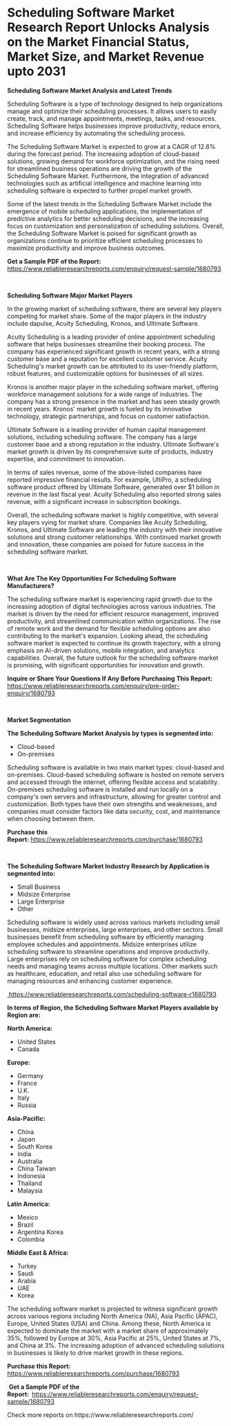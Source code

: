 <p><h1>Scheduling Software Market Research Report Unlocks Analysis on the Market Financial Status, Market Size, and Market Revenue upto 2031</h1></p><p><strong>Scheduling Software Market Analysis and Latest Trends</strong></p>
<p><p>Scheduling Software is a type of technology designed to help organizations manage and optimize their scheduling processes. It allows users to easily create, track, and manage appointments, meetings, tasks, and resources. Scheduling Software helps businesses improve productivity, reduce errors, and increase efficiency by automating the scheduling process.</p><p>The Scheduling Software Market is expected to grow at a CAGR of 12.6% during the forecast period. The increasing adoption of cloud-based solutions, growing demand for workforce optimization, and the rising need for streamlined business operations are driving the growth of the Scheduling Software Market. Furthermore, the integration of advanced technologies such as artificial intelligence and machine learning into scheduling software is expected to further propel market growth.</p><p>Some of the latest trends in the Scheduling Software Market include the emergence of mobile scheduling applications, the implementation of predictive analytics for better scheduling decisions, and the increasing focus on customization and personalization of scheduling solutions. Overall, the Scheduling Software Market is poised for significant growth as organizations continue to prioritize efficient scheduling processes to maximize productivity and improve business outcomes.</p></p>
<p><strong>Get a Sample PDF of the Report:&nbsp;</strong> <a href="https://www.reliableresearchreports.com/enquiry/request-sample/1680793">https://www.reliableresearchreports.com/enquiry/request-sample/1680793</a></p>
<p>&nbsp;</p>
<p><strong>Scheduling Software Major Market Players</strong></p>
<p><p>In the growing market of scheduling software, there are several key players competing for market share. Some of the major players in the industry include dapulse, Acuity Scheduling, Kronos, and Ultimate Software. </p><p>Acuity Scheduling is a leading provider of online appointment scheduling software that helps businesses streamline their booking process. The company has experienced significant growth in recent years, with a strong customer base and a reputation for excellent customer service. Acuity Scheduling's market growth can be attributed to its user-friendly platform, robust features, and customizable options for businesses of all sizes.</p><p>Kronos is another major player in the scheduling software market, offering workforce management solutions for a wide range of industries. The company has a strong presence in the market and has seen steady growth in recent years. Kronos' market growth is fueled by its innovative technology, strategic partnerships, and focus on customer satisfaction.</p><p>Ultimate Software is a leading provider of human capital management solutions, including scheduling software. The company has a large customer base and a strong reputation in the industry. Ultimate Software's market growth is driven by its comprehensive suite of products, industry expertise, and commitment to innovation.</p><p>In terms of sales revenue, some of the above-listed companies have reported impressive financial results. For example, UltiPro, a scheduling software product offered by Ultimate Software, generated over $1 billion in revenue in the last fiscal year. Acuity Scheduling also reported strong sales revenue, with a significant increase in subscription bookings.</p><p>Overall, the scheduling software market is highly competitive, with several key players vying for market share. Companies like Acuity Scheduling, Kronos, and Ultimate Software are leading the industry with their innovative solutions and strong customer relationships. With continued market growth and innovation, these companies are poised for future success in the scheduling software market.</p></p>
<p>&nbsp;</p>
<p><strong>What Are The Key Opportunities For Scheduling Software Manufacturers?</strong></p>
<p><p>The scheduling software market is experiencing rapid growth due to the increasing adoption of digital technologies across various industries. The market is driven by the need for efficient resource management, improved productivity, and streamlined communication within organizations. The rise of remote work and the demand for flexible scheduling options are also contributing to the market's expansion. Looking ahead, the scheduling software market is expected to continue its growth trajectory, with a strong emphasis on AI-driven solutions, mobile integration, and analytics capabilities. Overall, the future outlook for the scheduling software market is promising, with significant opportunities for innovation and growth.</p></p>
<p><strong>Inquire or Share Your Questions If Any Before Purchasing This Report:</strong> <a href="https://www.reliableresearchreports.com/enquiry/pre-order-enquiry/1680793">https://www.reliableresearchreports.com/enquiry/pre-order-enquiry/1680793</a></p>
<p>&nbsp;</p>
<p><strong>Market Segmentation</strong></p>
<p><strong>The Scheduling Software Market Analysis by types is segmented into:</strong></p>
<p><ul><li>Cloud-based</li><li>On-premises</li></ul></p>
<p><p>Scheduling software is available in two main market types: cloud-based and on-premises. Cloud-based scheduling software is hosted on remote servers and accessed through the internet, offering flexible access and scalability. On-premises scheduling software is installed and run locally on a company's own servers and infrastructure, allowing for greater control and customization. Both types have their own strengths and weaknesses, and companies must consider factors like data security, cost, and maintenance when choosing between them.</p></p>
<p><strong>Purchase this Report:&nbsp;</strong><a href="https://www.reliableresearchreports.com/purchase/1680793">https://www.reliableresearchreports.com/purchase/1680793</a></p>
<p>&nbsp;</p>
<p><strong>The Scheduling Software Market Industry Research by Application is segmented into:</strong></p>
<p><ul><li>Small Business</li><li>Midsize Enterprise</li><li>Large Enterprise</li><li>Other</li></ul></p>
<p><p>Scheduling software is widely used across various markets including small businesses, midsize enterprises, large enterprises, and other sectors. Small businesses benefit from scheduling software by efficiently managing employee schedules and appointments. Midsize enterprises utilize scheduling software to streamline operations and improve productivity. Large enterprises rely on scheduling software for complex scheduling needs and managing teams across multiple locations. Other markets such as healthcare, education, and retail also use scheduling software for managing resources and enhancing customer experience.</p></p>
<p><a href="https://www.reliableresearchreports.com/scheduling-software-r1680793">&nbsp;https://www.reliableresearchreports.com/scheduling-software-r1680793</a></p>
<p><strong>In terms of Region, the Scheduling Software Market Players available by Region are:</strong></p>
<p>
    <p> <strong> North America: </strong>
        <ul>
            <li>United States</li>
            <li>Canada</li>
        </ul>
        </p> 
    <p> <strong> Europe: </strong>
        <ul>
            <li>Germany</li>
            <li>France</li>
            <li>U.K.</li>
            <li>Italy</li>
            <li>Russia</li>
        </ul>
        </p> 
    <p> <strong> Asia-Pacific: </strong>
        <ul>
            <li>China</li>
            <li>Japan</li>
            <li>South Korea</li>
            <li>India</li>
            <li>Australia</li>
            <li>China Taiwan</li>
            <li>Indonesia</li>
            <li>Thailand</li>
            <li>Malaysia</li>
        </ul>
        </p> 
    <p> <strong> Latin America: </strong>
        <ul>
            <li>Mexico</li>
            <li>Brazil</li>
            <li>Argentina Korea</li>
            <li>Colombia</li>
        </ul>
        </p> 
    <p> <strong> Middle East & Africa: </strong>
        <ul>
            <li>Turkey</li>
            <li>Saudi</li>
            <li>Arabia</li>
            <li>UAE</li>
            <li>Korea</li>
        </ul>
    </p>
    </p>
<p><p>The scheduling software market is projected to witness significant growth across various regions including North America (NA), Asia Pacific (APAC), Europe, United States (USA) and China. Among these, North America is expected to dominate the market with a market share of approximately 35%, followed by Europe at 30%, Asia Pacific at 25%, United States at 7%, and China at 3%. The increasing adoption of advanced scheduling solutions in businesses is likely to drive market growth in these regions.</p></p>
<p><strong>Purchase this Report: </strong><a href="https://www.reliableresearchreports.com/purchase/1680793">https://www.reliableresearchreports.com/purchase/1680793</a></p>
<p>&nbsp;<strong>Get a Sample PDF of the Report:&nbsp;&nbsp;</strong><a href="https://www.reliableresearchreports.com/enquiry/request-sample/1680793">https://www.reliableresearchreports.com/enquiry/request-sample/1680793</a></p>
<p><strong></strong></p>
<p>Check more reports on https://www.reliableresearchreports.com/</p>